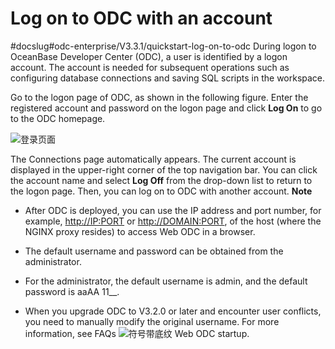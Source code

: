 Log on to ODC with an account 
==================================================
#docslug#odc-enterprise/V3.3.1/quickstart-log-on-to-odc
During logon to OceanBase Developer Center (ODC), a user is identified by a logon account. The account is needed for subsequent operations such as configuring database connections and saving SQL scripts in the workspace. 

Go to the logon page of ODC, as shown in the following figure. Enter the registered account and password on the logon page and click **Log On** to go to the ODC homepage.

![登录页面](https://help-static-aliyun-doc.aliyuncs.com/assets/img/en-US/5620319361/p367643.png)

The Connections page automatically appears. The current account is displayed in the upper-right corner of the top navigation bar. You can click the account name and select **Log Off** from the drop-down list to return to the logon page. Then, you can log on to ODC with another account. 
**Note**

* After ODC is deployed, you can use the IP address and port number, for example, <http://IP:PORT> or <http://DOMAIN:PORT>, of the host (where the NGINX proxy resides) to access Web ODC in a browser.

  

* The default username and password can be obtained from the administrator.

  

* For the administrator, the default username is admin, and the default password is aaAA 11__.

  

* When you upgrade ODC to V3.2.0 or later and encounter user conflicts, you need to manually modify the original username. For more information, see FAQs ![符号带底纹](https://help-static-aliyun-doc.aliyuncs.com/assets/img/en-US/5620319361/p367649.jpg) Web ODC startup.

  



